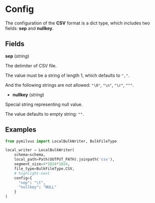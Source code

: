 # Config

The configuration of the **CSV** format is a dict type,  which includes two fields: **sep** and **nullkey**.

## Fields

 **sep** (*string*)

The delimiter of CSV file.

The value must be a string of length 1, which defaults to ```","```.

And the following strings are not allowed: ```"\0"```, ```"\n"```, ```"\r"```, ```"""```.

- **nullkey** (*string*)

Special string representing null value.

The value defaults to empty string: ```""```.

## Examples

```python
from pymilvus import LocalBulkWriter, BulkFileType

local_writer = LocalBulkWriter(
    schema=schema,
    local_path=Path(OUTPUT_PATH).joinpath('csv'),
    segment_size=4*1024*1024,
    file_type=BulkFileType.CSV,
    # highlight-next
    config={
      "sep": "\t",
      "nullkey": "NULL"
    }
)
```